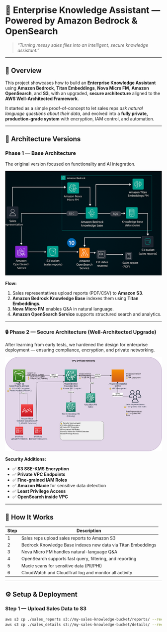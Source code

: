 # 🧠 Enterprise Knowledge Assistant — Powered by Amazon Bedrock & OpenSearch

> *“Turning messy sales files into an intelligent, secure knowledge assistant.”*

---

## 🌟 Overview

This project showcases how to build an **Enterprise Knowledge Assistant** using **Amazon Bedrock**, **Titan Embeddings**, **Nova Micro FM**, **Amazon OpenSearch**, and **S3**, with an upgraded, **secure architecture** aligned to the **AWS Well-Architected Framework**.

It started as a simple proof-of-concept to let sales reps *ask natural language questions about their data*, and evolved into a **fully private, production-grade system** with encryption, IAM control, and automation.

---

## 🚀 Architecture Versions

### Phase 1 — Base Architecture

The original version focused on functionality and AI integration.

![Base Architecture](1.jpg)

**Flow:**
1. Sales representatives upload reports (PDF/CSV) to **Amazon S3**.
2. **Amazon Bedrock Knowledge Base** indexes them using **Titan Embeddings**.
3. **Nova Micro FM** enables Q&A in natural language.
4. **Amazon OpenSearch Service** supports structured search and analytics.

---

### 🔒 Phase 2 — Secure Architecture (Well-Architected Upgrade)

After learning from early tests, we hardened the design for enterprise deployment — ensuring compliance, encryption, and private networking.

![Secure Architecture](2.jpg)

**Security Additions:**
- ✅ **S3 SSE-KMS Encryption**
- ✅ **Private VPC Endpoints**
- ✅ **Fine-grained IAM Roles**
- ✅ **Amazon Macie** for sensitive data detection
- ✅ **Least Privilege Access**
- ✅ **OpenSearch inside VPC**

---

## 🧠 How It Works

| Step | Description |
|------|--------------|
| 1 | Sales reps upload sales reports to Amazon S3 |
| 2 | Bedrock Knowledge Base indexes new data via Titan Embeddings |
| 3 | Nova Micro FM handles natural-language Q&A |
| 4 | OpenSearch supports fast query, filtering, and reporting |
| 5 | Macie scans for sensitive data (PII/PHI) |
| 6 | CloudWatch and CloudTrail log and monitor all activity |

---

## ⚙️ Setup & Deployment

### Step 1 — Upload Sales Data to S3
```bash
aws s3 cp ./sales_reports s3://my-sales-knowledge-bucket/reports/ --recursive
aws s3 cp ./sales_details s3://my-sales-knowledge-bucket/details/ --recursive
